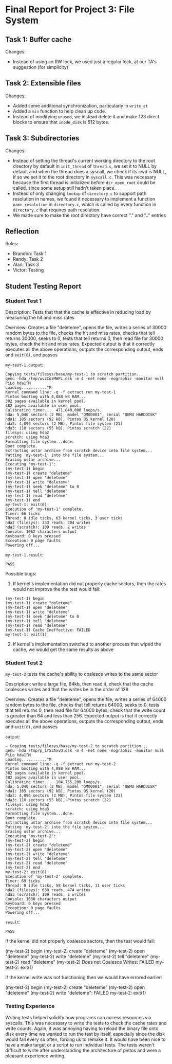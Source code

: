 Final Report for Project 3: File System
=======================================

## Task 1: Buffer cache

Changes:

- Instead of using an RW lock, we used just a regular lock, at our TA's suggestion (for simplicity)


## Task 2: Extensible files

Changes:

- Added some additional synchronization, particularly in `write_at`
- Added a `min` function to help clean up code.
- Instead of modifying `unused`, we instead delete it and make 123 direct blocks to ensure that `inode_disk` is 512 bytes.



## Task 3: Subdirectories

Changes:

- Instead of setting the thread's current working directory to the root directory by default in `init_thread` of `thread.c`, we set it to NULL by default and when the thread does a syscall, we check if its cwd is NULL, if so we set it to the root directory in `syscall.c`. This was necessary because the first thread is initialized before `dir_open_root` could be called, since some setup still hadn't taken place.
- Instead of only changing `lookup` of `directory.c` to support path resolution in names, we found it necessary to implement a function `name_resolution` in `directory.c`, which is called by every function in `directory.c` that requires path resolution.
- We made sure to make the root directory have correct "." and ".." entries


## Reflection

Roles:

- Brandon: Task 1
- Randy: Task 2
- Alan: Task 3
- Victor: Testing

## Student Testing Report

### Student Test 1

Description: Tests that that the cache is effective in reducing load by measuring the hit and miss rates

Overview: Creates a file "deleteme", opens the file, writes a series of 30000 random bytes
to the file, checks the hit and miss rates, checks that tell returns 30000, seeks to 0, tests that tell returns 0, 
then read file for 30000 bytes, check the hit and miss rates. Expected output is that it correctly 
executes all the above operations, outputs the corresponding output, ends and `exit(0)`, and passes

`my-test-1.output`:
```
Copying tests/filesys/base/my-test-1 to scratch partition...
qemu -hda /tmp/wvzCozMWFL.dsk -m 4 -net none -nographic -monitor null
PiLo hda1^M
Loading...........^M
Kernel command line: -q -f extract run my-test-1
Pintos booting with 4,088 kB RAM...
382 pages available in kernel pool.
382 pages available in user pool.
Calibrating timer...  471,040,000 loops/s.
hda: 5,040 sectors (2 MB), model "QM00001", serial "QEMU HARDDISK"
hda1: 185 sectors (92 kB), Pintos OS kernel (20)
hda2: 4,096 sectors (2 MB), Pintos file system (21)
hda3: 110 sectors (55 kB), Pintos scratch (22)
filesys: using hda2
scratch: using hda3
Formatting file system...done.
Boot complete.
Extracting ustar archive from scratch device into file system...
Putting 'my-test-1' into the file system...
Erasing ustar archive...
Executing 'my-test-1':
(my-test-1) begin
(my-test-1) create "deleteme"
(my-test-1) open "deleteme"
(my-test-1) write "deleteme"
(my-test-1) seek "deleteme" to 0
(my-test-1) tell "deleteme"
(my-test-1) read "deleteme"
(my-test-1) end
my-test-1: exit(0)
Execution of 'my-test-1' complete.
Timer: 66 ticks
Thread: 0 idle ticks, 63 kernel ticks, 3 user ticks
hda2 (filesys): 333 reads, 304 writes
hda3 (scratch): 109 reads, 2 writes
Console: 1062 characters output
Keyboard: 0 keys pressed
Exception: 0 page faults
Powering off...
```

`my-test-1.result`:
```
PASS
```

Possible bugs:

1. If kernel's implementation did not properly cache sectors, then the rates would not improve the the test would fail:
  ```
  (my-test-1) begin
  (my-test-1) create "deleteme"
  (my-test-1) open "deleteme"
  (my-test-1) write "deleteme"
  (my-test-1) seek "deleteme" to 0
  (my-test-1) tell "deleteme"
  (my-test-1) read "deleteme"
  (my-test-1) Cache Ineffective: FAILED
  my-test-1: exit(1)
  ```

2. If kernel's implementation switched to another process that wiped the cache, we would get the same results as above


### Student Test 2

`my-test-2` tests the cache's ability to coalesce writes to the same sector

Description: write a large file, 64kb, then read it, check that the cache coalesces writes and that the writes be in the order of 128

Overview: Creates a file "deleteme", opens the file, writes a series of 64000 random bytes
to the file, checks that tell returns 64000, seeks to 0, tests that tell returns 0, 
then read file for 64000 bytes, check that the write count is greater than 64 and less than 256. Expected output is that it correctly 
executes all the above operations, outputs the corresponding output, ends and `exit(0)`, and passes

`output`:
```
– Copying tests/filesys/base/my-test-2 to scratch partition...
qemu -hda /tmp/p_1YS3AxvO.dsk -m 4 -net none -nographic -monitor null
PiLo hda1^M
Loading...........^M
Kernel command line: -q -f extract run my-test-2
Pintos booting with 4,088 kB RAM...
382 pages available in kernel pool.
382 pages available in user pool.
Calibrating timer...  104,755,200 loops/s.
hda: 5,040 sectors (2 MB), model "QM00001", serial "QEMU HARDDISK"
hda1: 185 sectors (92 kB), Pintos OS kernel (20)
hda2: 4,096 sectors (2 MB), Pintos file system (21)
hda3: 110 sectors (55 kB), Pintos scratch (22)
filesys: using hda2
scratch: using hda3
Formatting file system...done.
Boot complete.
Extracting ustar archive from scratch device into file system...
Putting 'my-test-2' into the file system...
Erasing ustar archive...
Executing 'my-test-2':
(my-test-2) begin
(my-test-2) create "deleteme"
(my-test-2) open "deleteme"
(my-test-2) write "deleteme"
(my-test-2) tell "deleteme"
(my-test-2) read "deleteme"
(my-test-2) end
my-test-2: exit(0)
Execution of 'my-test-2' complete.
Timer: 69 ticks
Thread: 0 idle ticks, 58 kernel ticks, 11 user ticks
hda2 (filesys): 630 reads, 474 writes
hda3 (scratch): 109 reads, 2 writes
Console: 1030 characters output
Keyboard: 0 keys pressed
Exception: 0 page faults
Powering off...
```

`result`:
```
PASS
```

if the kernel did not properly coalesce sectors, then the test would fail:

  (my-test-2) begin
  (my-test-2) create "deleteme"
  (my-test-2) open "deleteme"
  (my-test-2) write "deleteme"
  (my-test-2) tell "deleteme"
  (my-test-2) read "deleteme"
  (my-test-2) Does not Coalesce Writes: FAILED
  my-test-2: exit(1)

if the kernel write was not functioning then we would have errored earlier:

  (my-test-2) begin
  (my-test-2) create "deleteme"
  (my-test-2) open "deleteme"
  (my-test-2) write "deleteme": FAILED
  my-test-2: exit(1)

### Testing Experience

Writing tests helped solidify how programs can access resources via syscalls. This was necessary to write the tests to check the cache rates and write counts. Again, it was annoying having to reload the binary file onto disk every time we wanted to run the test by itself, especially since the disk would fail every so often, forcing us to remake it. It would have been nice to have a make target or a script to run individual tests. The tests weren't difficult to write after understanding the architecture of pintos and were a pleasant experience writing.
